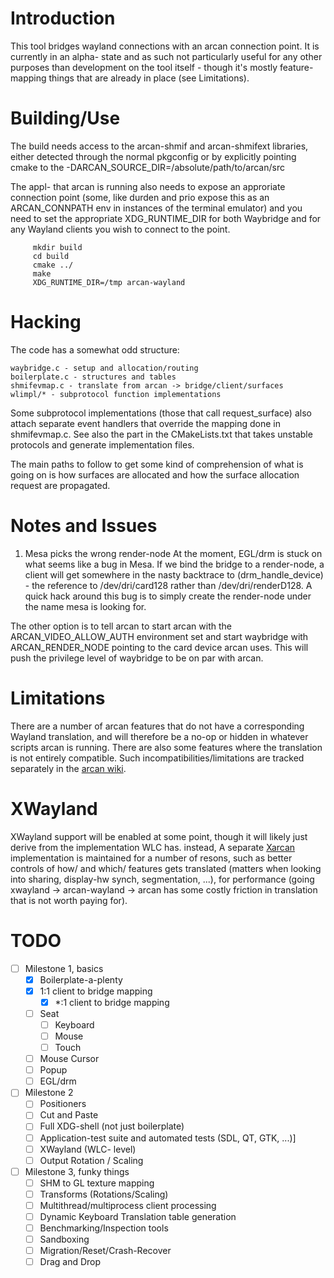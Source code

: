 Introduction
====
This tool bridges wayland connections with an arcan connection point. It is
currently in an alpha- state and as such not particularly useful for any other
purposes than development on the tool itself - though it's mostly feature-
mapping things that are already in place (see Limitations).

Building/Use
====
The build needs access to the arcan-shmif and arcan-shmifext libraries,
either detected through the normal pkgconfig or by explicitly pointing
cmake to the -DARCAN\_SOURCE\_DIR=/absolute/path/to/arcan/src

The appl- that arcan is running also needs to expose an approriate connection
point (some, like durden and prio expose this as an ARCAN\_CONNPATH env in
instances of the terminal emulator) and you need to set the appropriate
XDG\_RUNTIME\_DIR for both Waybridge and for any Wayland clients you wish to
connect to the point.

         mkdir build
         cd build
         cmake ../
         make
         XDG_RUNTIME_DIR=/tmp arcan-wayland

Hacking
====
The code has a somewhat odd structure:

    waybridge.c - setup and allocation/routing
    boilerplate.c - structures and tables
    shmifevmap.c - translate from arcan -> bridge/client/surfaces
    wlimpl/* - subprotocol function implementations

Some subprotocol implementations (those that call request\_surface)
also attach separate event handlers that override the mapping done in
shmifevmap.c. See also the part in the CMakeLists.txt that takes unstable
protocols and generate implementation files.

The main paths to follow to get some kind of comprehension of what is going
on is how surfaces are allocated and how the surface allocation request are
propagated.

Notes and Issues
====
1. Mesa picks the wrong render-node
At the moment, EGL/drm is stuck on what seems like a bug in Mesa. If we bind
the bridge to a render-node, a client will get somewhere in the nasty backtrace
to (drm\_handle\_device) - the reference to /dev/dri/card128 rather than
/dev/dri/renderD128. A quick hack around this bug is to simply create the
render-node under the name mesa is looking for.

The other option is to tell arcan to start arcan with the
ARCAN\_VIDEO\_ALLOW\_AUTH environment set and start waybridge with
ARCAN\_RENDER\_NODE pointing to the card device arcan uses. This will push the
privilege level of waybridge to be on par with arcan.

Limitations
====
There are a number of arcan features that do not have a corresponding
Wayland translation, and will therefore be a no-op or hidden in whatever
scripts arcan is running. There are also some features where the translation
is not entirely compatible. Such incompatibilities/limitations are tracked
separately in the [arcan wiki](https://github.com/letoram/arcan/wiki/wayland).

XWayland
====
XWayland support will be enabled at some point, though it will likely just
derive from the implementation WLC has. instead, A separate
[Xarcan](https://github.com/letoram/xarcan) implementation is maintained for a
number of resons, such as better controls of how/ and which/ features gets
translated (matters when looking into sharing, display-hw synch, segmentation,
...), for performance (going xwayland -> arcan-wayland -> arcan has some costly
friction in translation that is not worth paying for).

TODO
====
- [ ] Milestone 1, basics
  - [x] Boilerplate-a-plenty
  - [x] 1:1 client to bridge mapping
    - [x] \*:1 client to bridge mapping
  - [ ] Seat
    - [ ] Keyboard
    - [ ] Mouse
    - [ ] Touch
  - [ ] Mouse Cursor
  - [ ] Popup
  - [ ] EGL/drm
- [ ] Milestone 2
    - [ ] Positioners
    - [ ] Cut and Paste
    - [ ] Full XDG-shell (not just boilerplate)
    - [ ] Application-test suite and automated tests (SDL, QT, GTK, ...)]
    - [ ] XWayland (WLC- level)
    - [ ] Output Rotation / Scaling
- [ ] Milestone 3, funky things
  - [ ] SHM to GL texture mapping
  - [ ] Transforms (Rotations/Scaling)
  - [ ] Multithread/multiprocess client processing
  - [ ] Dynamic Keyboard Translation table generation
  - [ ] Benchmarking/Inspection tools
  - [ ] Sandboxing
  - [ ] Migration/Reset/Crash-Recover
  - [ ] Drag and Drop

